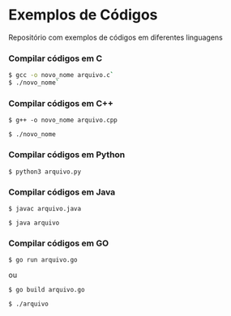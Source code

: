 # Exemplos de Códigos
Repositório com exemplos de códigos em diferentes linguagens

### Compilar códigos em C

```sh
$ gcc -o novo_nome arquivo.c`
$ ./novo_nome`
```

### Compilar códigos em C++

`$ g++ -o novo_nome arquivo.cpp`

`$ ./novo_nome`


### Compilar códigos em Python

`$ python3 arquivo.py`


### Compilar códigos em Java

`$ javac arquivo.java`

`$ java arquivo`

### Compilar códigos em GO

`$ go run arquivo.go`	

ou

`$ go build arquivo.go`

`$ ./arquivo`
